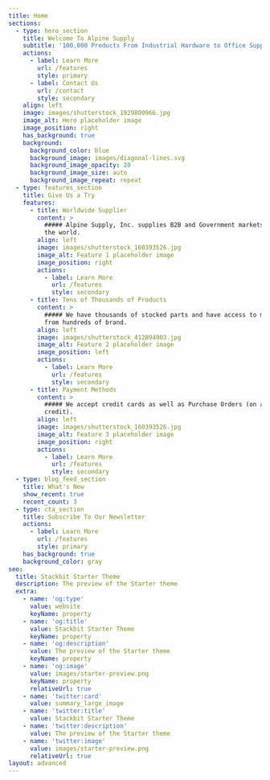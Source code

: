 ```yaml
---
title: Home
sections:
  - type: hero_section
    title: Welcome To Alpine Supply
    subtitle: '100,000 Products From Industrial Hardware to Office Supplies.'
    actions:
      - label: Learn More
        url: /features
        style: primary
      - label: Contact Us
        url: /contact
        style: secondary
    align: left
    image: images/shutterstock_1929800966.jpg
    image_alt: Hero placeholder image
    image_position: right
    has_background: true
    background:
      background_color: blue
      background_image: images/diagonal-lines.svg
      background_image_opacity: 20
      background_image_size: auto
      background_image_repeat: repeat
  - type: features_section
    title: Give Us a Try
    features:
      - title: Worldwide Supplier
        content: >
          ##### Alpine Supply, Inc. supplies B2B and Government markets around
          the world. 
        align: left
        image: images/shutterstock_160393526.jpg
        image_alt: Feature 1 placeholder image
        image_position: right
        actions:
          - label: Learn More
            url: /features
            style: secondary
      - title: Tens of Thousands of Products
        content: >
          ##### We have thousands of stocked parts and have access to much more
          from hundreds of brand. 
        align: left
        image: images/shutterstock_412894903.jpg
        image_alt: Feature 2 placeholder image
        image_position: left
        actions:
          - label: Learn More
            url: /features
            style: secondary
      - title: Payment Methods
        content: >
          ##### We accept credit cards as well as Purchase Orders (on approved
          credit).
        align: left
        image: images/shutterstock_160393526.jpg
        image_alt: Feature 3 placeholder image
        image_position: right
        actions:
          - label: Learn More
            url: /features
            style: secondary
  - type: blog_feed_section
    title: What's New
    show_recent: true
    recent_count: 3
  - type: cta_section
    title: Subscribe To Our Newsletter
    actions:
      - label: Learn More
        url: /features
        style: primary
    has_background: true
    background_color: gray
seo:
  title: Stackbit Starter Theme
  description: The preview of the Starter theme
  extra:
    - name: 'og:type'
      value: website
      keyName: property
    - name: 'og:title'
      value: Stackbit Starter Theme
      keyName: property
    - name: 'og:description'
      value: The preview of the Starter theme
      keyName: property
    - name: 'og:image'
      value: images/starter-preview.png
      keyName: property
      relativeUrl: true
    - name: 'twitter:card'
      value: summary_large_image
    - name: 'twitter:title'
      value: Stackbit Starter Theme
    - name: 'twitter:description'
      value: The preview of the Starter theme
    - name: 'twitter:image'
      value: images/starter-preview.png
      relativeUrl: true
layout: advanced
---
```

